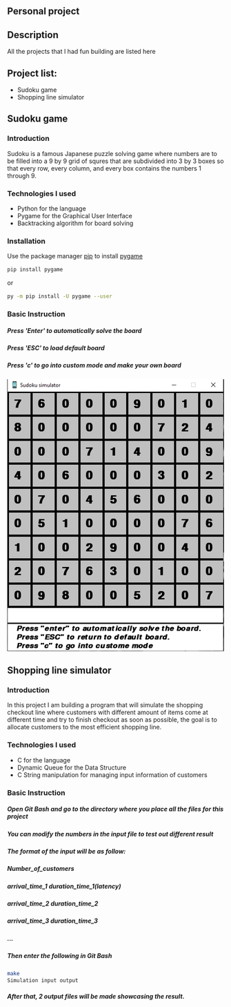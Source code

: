 ## Personal project

## Description
All the projects that I had fun building are listed here

## Project list:
* Sudoku game
* Shopping line simulator




## Sudoku game

### Introduction
Sudoku is a famous Japanese puzzle solving game where numbers are to be filled into a 9 by 9 grid of squres that are subdivided into 3 by 3 boxes so that every row, every column, and every box contains the numbers 1 through 9.

### Technologies I used
* Python for the language
* Pygame for the Graphical User Interface
* Backtracking algorithm for board solving

### Installation
Use the package manager [pip](https://pip.pypa.io/en/stable/) to install [pygame](https://www.pygame.org/docs/)

```bash
pip install pygame
```
or
```bash
py -m pip install -U pygame --user
```
### Basic Instruction
##### Press 'Enter' to automatically solve the board
##### Press 'ESC' to load default board
##### Press 'c' to go into custom mode and make your own board

![Sudoku game](./images/Sudoku_screenshot.png)

##
## Shopping line simulator

### Introduction
In this project I am building a program that will simulate the shopping checkout line where customers with different amount of items come at different time and try to finish checkout as soon as possible, the goal is to allocate customers to the most efficient shopping line.

### Technologies I used
* C for the language
* Dynamic Queue for the Data Structure
* C String manipulation for managing input information of customers

### Basic Instruction
##### Open Git Bash and go to the directory where you place all the files for this project
##### You can modify the numbers in the input file to test out different result
##### The format of the input will be as follow:
##### Number_of_customers
##### arrival_time_1 duration_time_1(latency)
##### arrival_time_2 duration_time_2
##### arrival_time_3 duration_time_3
##### ...
##### 
##### Then enter the following in Git Bash
```bash
make
Simulation input output
```
##### After that, 2 output files will be made showcasing the result.
